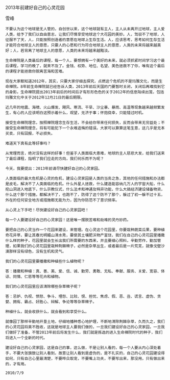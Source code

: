 2013年前建好自己的心灵花园

雪峰


    不要认为这个地球是无人管的，自创世以来，这个地球就有主人，主人从未离开过地球，主人爱人类，给予了我们以自由意志，让我们尽情享受地球这个大花园的美妙。人，驾驭不了地球，人征服不了天，人，只能按照创造者的意愿在地球上生存生活。人，应该思考，思考如何生存生活才能符合地球主人的意愿，只要人的心愿和行为符合地球主人的意愿，人类的未来将越来越美好；人，若背离了地球主人的意愿，人类的未来将越来越黯淡。

    生命禅院是人类最后的课程，每一个人，要想拥有一个美好的未来，就必须抓紧时间学习这个最后课程，学习的晚了，就来不及了。金钱、权势、地位、名望、美色拯救不了你，唯有这个最后的课程才能拯救你脱离苦海和苦难。

    现在大家都知道2012年，其实，只要大家仔细去探究，点燃这个危机的不是玛雅文化，而是生命禅院。8年前生命禅院就已经告诉人类，2013年前后天国的门要暂时关闭，关闭后再难找到它的身影。生命禅院提出2013年前后的时间后才有形形色色的关于2012年的信息陆续出笼，包括玛雅文化中关于2012年12月21日的最后期限。

    近几年的地震、海啸、火山爆发、飓风、寒流、干旱、沙尘暴、暴雨、高温等现象越来越频繁发生，有心的人应该明白这预示着什么，观望，无济于事；怀抱侥幸，只能错过时机。

    接受生命禅院理念，按照禅院理念生存生活，不会给你带来任何损失，反而会带来无穷益处；不接受生命禅院理念，将有可能犯下一个永难追悔的错误。大家可以算算这笔生意，这几乎是无本买卖，只有回报，不必损失。

    难道天下真有此等好事吗？

    从常理而言，绝对没有这样的好事！但鉴于人类面临大患难，地球的主人慈悲大发，给我们送来了最后课程，指明了我们应走的方向，我们何乐而不为呢？

    今天，我要提出：2013年前请尽快建好自己的心灵家园。

    人类面临的最大危机是心灵的危机，建设心灵家园是人类的当务之急，其他的任何措施和办法都是皮毛，解决不了人类面临的危机。什么外星人拯救，什么建造能容纳几万人的宇宙大船，什么挖山洞进入地底下，什么宗教仪式，什么法术和神通及特异功能，什么大搞经济建设储备物资，什么这个那个措施，都解决不了，也跑不了，防得了这个防不了那个，躲过了初一躲不过十五，外在的任何安全地方或措施都无能为力，因为你防范不了意识频率。

    从心灵上下手吧！尽快建设好自己的心灵家园吧！

    每一个人要建设好自己的心灵家园！这是唯一摆脱苦难和劫难的灵丹妙药。

    要把自己的心灵当作一个花园来建设，来管理。在心灵这个花园里，你要栽种蔬菜瓜果，要种植奇花异草，要让其春光明媚山清水秀，要使其土壤肥沃物产富饶，我们在自己的心灵花园里播撒什么样的种子，花园里就会生长出我们所需要的东西来，并且要细心照料，辛勤劳作，勤加管理，如果我们的心灵花园里栽种荆棘稗子，必然是杂草丛生，或者最后是一片荒芜，就像戈壁沙漠那样没有绿色，没有生机和灵气。

    我们的心灵花园里要播撒和种植些什么植物呢？

    答：播撒和种植：真、善、美、爱、信、诚、勤劳、勇敢、无私、奉献、服务、关爱、宽容、体谅、同情、仁慈等等花卉和植物。

    我们的心灵花园里应该清除哪些杂草稗子呢？

    答：忌妒、仇视、愤怒、争斗、埋怨、比较、恨、担忧、焦虑、假、恶、丑、谎言、虚伪、贪婪、拥有、霸占、好胜心、辩解、争论等等杂草稗子。

    种植什么，就会收获什么，就会看到和享受什么。

    就像园丁那样辛勤地开垦土地，仔细地播种悉心地护理，不断地清除荆棘杂草，久而久之，我们的心灵花园将美不胜收，这就是地球主人要我们做的，一旦我们建设好自己的心灵家园，一旦我们做好了准备，不管2013年前后将发生什么，我们就是拣选的进入生命禅院时代的种子，我们将进入一个全新的时代。

    建设好自己的心灵家园，这是自己的事，这么做，不是让别人看的，每一个人要从内心深处着手，不要大张旗鼓让别人看到，故意让别人看到是虚伪的，是不扎实的，自己的心灵花园建设得如何，只有自己心里最清楚，不要哗众取宠，不要嘴上功夫，不要写出来，那没用，只有做出来的，才有用。

    2010/7/9



